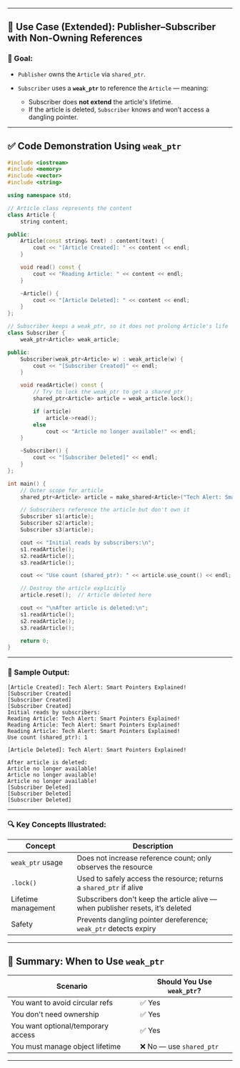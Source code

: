
---

## 🧠 Use Case (Extended): **Publisher–Subscriber with Non-Owning References**

### 🎯 Goal:

* `Publisher` owns the `Article` via `shared_ptr`.
* `Subscriber` uses a **`weak_ptr`** to reference the `Article` — meaning:

  * Subscriber does **not extend** the article's lifetime.
  * If the article is deleted, `Subscriber` knows and won’t access a dangling pointer.

---

## ✅ Code Demonstration Using `weak_ptr`

```cpp
#include <iostream>
#include <memory>
#include <vector>
#include <string>

using namespace std;

// Article class represents the content
class Article {
    string content;

public:
    Article(const string& text) : content(text) {
        cout << "[Article Created]: " << content << endl;
    }

    void read() const {
        cout << "Reading Article: " << content << endl;
    }

    ~Article() {
        cout << "[Article Deleted]: " << content << endl;
    }
};

// Subscriber keeps a weak_ptr, so it does not prolong Article's life
class Subscriber {
    weak_ptr<Article> weak_article;

public:
    Subscriber(weak_ptr<Article> w) : weak_article(w) {
        cout << "[Subscriber Created]" << endl;
    }

    void readArticle() const {
        // Try to lock the weak_ptr to get a shared_ptr
        shared_ptr<Article> article = weak_article.lock();

        if (article)
            article->read();
        else
            cout << "Article no longer available!" << endl;
    }

    ~Subscriber() {
        cout << "[Subscriber Deleted]" << endl;
    }
};

int main() {
    // Outer scope for article
    shared_ptr<Article> article = make_shared<Article>("Tech Alert: Smart Pointers Explained!");

    // Subscribers reference the article but don't own it
    Subscriber s1(article);
    Subscriber s2(article);
    Subscriber s3(article);

    cout << "Initial reads by subscribers:\n";
    s1.readArticle();
    s2.readArticle();
    s3.readArticle();

    cout << "Use count (shared_ptr): " << article.use_count() << endl;

    // Destroy the article explicitly
    article.reset();  // Article deleted here

    cout << "\nAfter article is deleted:\n";
    s1.readArticle();
    s2.readArticle();
    s3.readArticle();

    return 0;
}
```

---

### 🧪 Sample Output:

```
[Article Created]: Tech Alert: Smart Pointers Explained!
[Subscriber Created]
[Subscriber Created]
[Subscriber Created]
Initial reads by subscribers:
Reading Article: Tech Alert: Smart Pointers Explained!
Reading Article: Tech Alert: Smart Pointers Explained!
Reading Article: Tech Alert: Smart Pointers Explained!
Use count (shared_ptr): 1

[Article Deleted]: Tech Alert: Smart Pointers Explained!

After article is deleted:
Article no longer available!
Article no longer available!
Article no longer available!
[Subscriber Deleted]
[Subscriber Deleted]
[Subscriber Deleted]
```

---

### 🔍 Key Concepts Illustrated:

| Concept             | Description                                                                    |
| ------------------- | ------------------------------------------------------------------------------ |
| `weak_ptr` usage    | Does not increase reference count; only observes the resource                  |
| `.lock()`           | Used to safely access the resource; returns a `shared_ptr` if alive            |
| Lifetime management | Subscribers don't keep the article alive — when publisher resets, it’s deleted |
| Safety              | Prevents dangling pointer dereference; `weak_ptr` detects expiry               |

---

## 🔄 Summary: When to Use `weak_ptr`

| Scenario                           | Should You Use `weak_ptr`? |
| ---------------------------------- | -------------------------- |
| You want to avoid circular refs    | ✅ Yes                      |
| You don't need ownership           | ✅ Yes                      |
| You want optional/temporary access | ✅ Yes                      |
| You must manage object lifetime    | ❌ No — use `shared_ptr`    |

---
